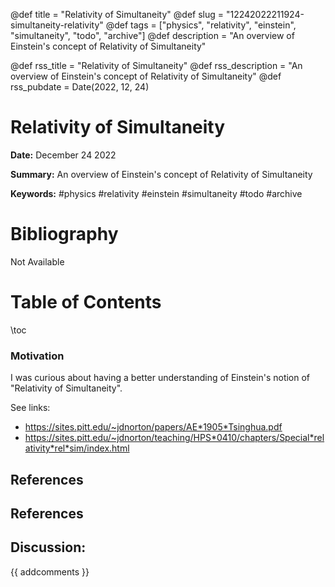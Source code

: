 @def title = "Relativity of Simultaneity"
@def slug = "12242022211924-simultaneity-relativity"
@def tags = ["physics", "relativity", "einstein", "simultaneity", "todo", "archive"]
@def description = "An overview of Einstein's concept of Relativity of Simultaneity"

@def rss_title = "Relativity of Simultaneity"
@def rss_description = "An overview of Einstein's concept of Relativity of Simultaneity"
@def rss_pubdate = Date(2022, 12, 24)


Relativity of Simultaneity
=========

**Date:** December 24 2022

**Summary:** An overview of Einstein's concept of Relativity of Simultaneity

**Keywords:** #physics #relativity #einstein #simultaneity #todo #archive

Bibliography
==========

Not Available

Table of Contents
=========

\toc

### Motivation

I was curious about having a better understanding of Einstein's notion of "Relativity of Simultaneity".

See links: 

  * https://sites.pitt.edu/~jdnorton/papers/AE*1905*Tsinghua.pdf
  * https://sites.pitt.edu/~jdnorton/teaching/HPS*0410/chapters/Special*relativity*rel*sim/index.html

## References

## References
## Discussion: 

{{ addcomments }}
